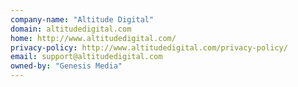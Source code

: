 ```yaml
---
company-name: "Altitude Digital"
domain: altitudedigital.com
home: http://www.altitudedigital.com/
privacy-policy: http://www.altitudedigital.com/privacy-policy/
email: support@altitudedigital.com
owned-by: "Genesis Media"
---
```





